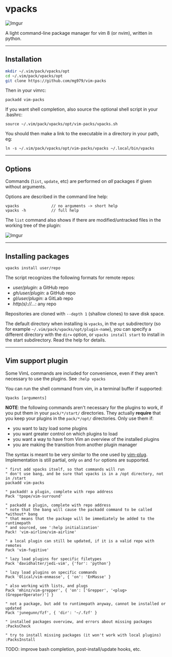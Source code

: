 # vpacks

![Imgur](https://i.imgur.com/xqk21Rm.gif)

A light command-line package manager for vim 8 (or nvim), written in python.

-------------------------------------------------------------------------------

## Installation
```sh
mkdir ~/.vim/pack/vpacks/opt
cd ~/.vim/pack/vpacks/opt
git clone https://github.com/mg979/vim-packs
```
Then in your vimrc:

    packadd vim-packs

If you want shell completion, also source the optional shell script in your
.bashrc:

    source ~/.vim/pack/vpacks/opt/vim-packs/vpacks.sh

You should then make a link to the executable in a directory in your path, eg:

    ln -s ~/.vim/pack/vpacks/opt/vim-packs/vpacks ~/.local/bin/vpacks

-------------------------------------------------------------------------------

## Options

Commands (`list`, `update`, etc) are performed on *all* packages if given
without arguments.

Options are described in the command line help:

    vpacks              // no arguments -> short help
    vpacks -h           // full help

The `list` command also shows if there are modified/untracked files in the
working tree of the plugin:

![Imgur](https://i.imgur.com/oQn13PY.gif)

-------------------------------------------------------------------------------

## Installing packages

    vpacks install user/repo

The script recognizes the following formats for remote repos:

- *user/plugin*: a GitHub repo
- *gh/user/plugin*: a GitHub repo
- *gl/user/plugin*: a GitLab repo
- *http(s)://...*: any repo

Repositories are cloned with `--depth 1` (shallow clones) to save disk space.

The default directory when installing is `vpacks`, in the `opt` subdirectory
(so for example `~/.vim/pack/vpacks/opt/plugin-name`), you can specify
a different directory with the `dir=` option, or `vpacks install start` to
install in the start subdirectory. Read the help for details.

-------------------------------------------------------------------------------

## Vim support plugin

Some VimL commands are included for convenience, even if they aren't necessary
to use the plugins. See `:help vpacks`

You can run the shell command from vim, in a terminal buffer if supported:

    Vpacks [arguments]

**NOTE**: the following commands aren't necessary for the plugins to work, if
you put them in your `pack/*/start/` directories. They actually **require**
that you keep your plugins in the `pack/*/opt/` directories.
Only use them if:

* you want to lazy load some plugins
* you want greater control on which plugins to load
* you want a way to have from Vim an overview of the installed plugins
* you are making the transition from another plugin manager

The syntax is meant to be very similar to the one used by [vim-plug](https://github.com/junegunn/vim-plug).
Implementation is still partial, only `on` and `for` options are supported.

```vim
" first add vpacks itself, so that commands will run
" don't use bang, and be sure that vpacks is in a /opt directory, not in /start
packadd vim-packs

" packadd! a plugin, complete with repo address
Pack 'tpope/vim-surround'

" packadd a plugin, complete with repo address
" note that the bang will cause the packadd command to be called *without* bang
" that means that the package will be immediately be added to the runtimepath
" and sourced, see ':help initialization'
Pack! 'vim-airline/vim-airline'

" a local plugin can still be updated, if it is a valid repo with remotes
Pack 'vim-fugitive'

" lazy load plugins for specific filetypes
Pack 'davidhalter/jedi-vim', {'for': 'python'}

" lazy load plugins on specific commands
Pack 'Olical/vim-enmasse', { 'on': 'EnMasse' }

" also working with lists, and plugs
Pack 'mhinz/vim-grepper', { 'on': ['Grepper', '<plug>(GrepperOperator)'] }

" not a package, but add to runtimepath anyway, cannot be installed or updated
Pack 'junegunn/fzf', { 'dir': '~/.fzf' }

" installed packages overview, and errors about missing packages
:PacksCheck

" try to install missing packages (it won't work with local plugins)
:PacksInstall
```

TODO: improve bash completion, post-install/update hooks, etc.

